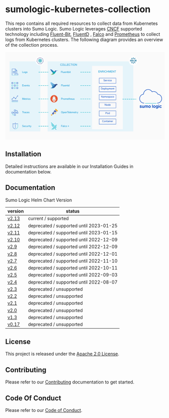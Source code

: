 # sumologic-kubernetes-collection

This repo contains all required resources to collect data from Kubernetes clusters into Sumo Logic. Sumo Logic leverages [CNCF](https://www.cncf.io) supported technology including [Fluent-Bit](https://fluentbit.io), [FluentD](https://www.fluentd.org) , [Falco](https://www.falco.org/) and [Prometheus](https://prometheus.io) to collect logs from Kubernetes clusters. The following diagram provides an overview of the collection process.

![overview](/images/overview.png)

## Installation

Detailed instructions are available in our Installation Guides in documentation below.

## Documentation

Sumo Logic Helm Chart Version

| version                                                                                                   | status                                  |
|-----------------------------------------------------------------------------------------------------------|-----------------------------------------|
| [v2.13](https://github.com/SumoLogic/sumologic-kubernetes-collection/tree/release-v2.13/deploy/README.md) | current / supported                     |
| [v2.12](https://github.com/SumoLogic/sumologic-kubernetes-collection/tree/release-v2.12/deploy/README.md) | deprecated / supported until 2023-01-25 |
| [v2.11](https://github.com/SumoLogic/sumologic-kubernetes-collection/tree/release-v2.11/deploy/README.md) | deprecated / supported until 2023-01-15 |
| [v2.10](https://github.com/SumoLogic/sumologic-kubernetes-collection/tree/release-v2.10/deploy/README.md) | deprecated / supported until 2022-12-09 |
| [v2.9](https://github.com/SumoLogic/sumologic-kubernetes-collection/tree/release-v2.9/deploy/README.md)   | deprecated / supported until 2022-12-09 |
| [v2.8](https://github.com/SumoLogic/sumologic-kubernetes-collection/tree/release-v2.8/deploy/README.md)   | deprecated / supported until 2022-12-01 |
| [v2.7](https://github.com/SumoLogic/sumologic-kubernetes-collection/tree/release-v2.7/deploy/README.md)   | deprecated / supported until 2022-11-10 |
| [v2.6](https://github.com/SumoLogic/sumologic-kubernetes-collection/tree/release-v2.6/deploy/README.md)   | deprecated / supported until 2022-10-11 |
| [v2.5](https://github.com/SumoLogic/sumologic-kubernetes-collection/tree/release-v2.5/deploy/README.md)   | deprecated / supported until 2022-09-03 |
| [v2.4](https://github.com/SumoLogic/sumologic-kubernetes-collection/tree/release-v2.4/deploy/README.md)   | deprecated / supported until 2022-08-07 |
| [v2.3](https://github.com/SumoLogic/sumologic-kubernetes-collection/tree/release-v2.3/deploy/README.md)   | deprecated / unsupported                |
| [v2.2](https://github.com/SumoLogic/sumologic-kubernetes-collection/tree/release-v2.2/deploy/README.md)   | deprecated / unsupported                |
| [v2.1](https://github.com/SumoLogic/sumologic-kubernetes-collection/tree/release-v2.1/deploy/README.md)   | deprecated / unsupported                |
| [v2.0](https://github.com/SumoLogic/sumologic-kubernetes-collection/tree/release-v2.0/deploy/README.md)   | deprecated / unsupported                |
| [v1.3](https://github.com/SumoLogic/sumologic-kubernetes-collection/tree/release-v1.3/deploy/README.md)   | deprecated / unsupported                |
| [v0.17](https://github.com/SumoLogic/sumologic-kubernetes-collection/tree/release-v0.17/deploy/README.md) | deprecated / unsupported                |

## License

This project is released under the [Apache 2.0 License](./LICENSE).

## Contributing

Please refer to our [Contributing](./CONTRIBUTING.md) documentation to get started.

## Code Of Conduct

Please refer to our [Code of Conduct](CODE_OF_CONDUCT.md).
